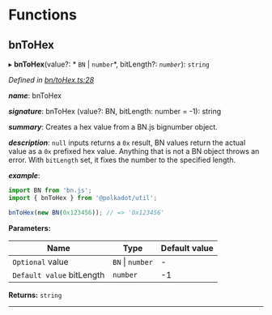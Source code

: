 

# Functions

<a id="bntohex"></a>

##  bnToHex

▸ **bnToHex**(value?: * `BN` &#124; `number`*, bitLength?: *`number`*): `string`

*Defined in [bn/toHex.ts:28](https://github.com/polkadot-js/common/blob/7188f6b/packages/util/src/bn/toHex.ts#L28)*

*__name__*: bnToHex

*__signature__*: bnToHex (value?: BN, bitLength: number = -1): string

*__summary__*: Creates a hex value from a BN.js bignumber object.

*__description__*: `null` inputs returns a `0x` result, BN values return the actual value as a `0x` prefixed hex value. Anything that is not a BN object throws an error. With `bitLength` set, it fixes the number to the specified length.

*__example__*:   

```javascript
import BN from 'bn.js';
import { bnToHex } from '@polkadot/util';

bnToHex(new BN(0x123456)); // => '0x123456'
```

**Parameters:**

| Name | Type | Default value |
| ------ | ------ | ------ |
| `Optional` value |  `BN` &#124; `number`| - |
| `Default value` bitLength | `number` |  -1 |

**Returns:** `string`

___

